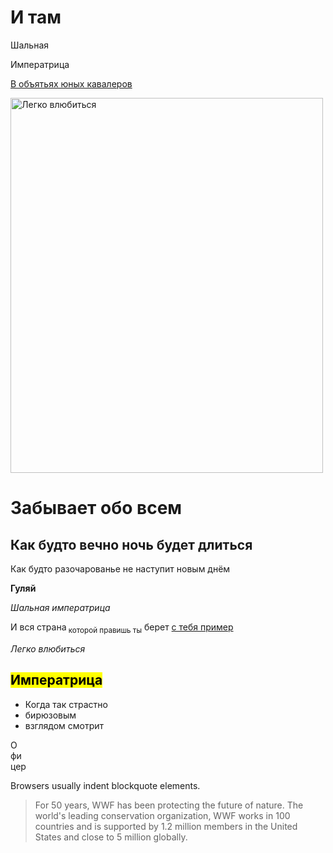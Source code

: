 <html>
<body>

<h1>И там</h1>

<p>Шальная</p>
<p>Императрица</p>

<a href="https://github.com/ElenaGolovkina">В объятьях юных кавалеров</a>

<img src="http://st2.1ul.ru/upload/content/KC7jaDO_wmk.jpg" alt="Легко влюбиться" width="500" height="600">

<h1>Забывает обо всем</h1>
<h2>Как будто вечно ночь будет длиться</h2>

<p>
Как будто разочарованье не наступит новым днём
</p>


<p><b>Гуляй</b></p>
<p><i>Шальная императрица</i></p>
<p>И вся страна<sub> которой правишь ты</sub> берет <ins>с тебя пример</ins></p>
<p><i>Легко влюбиться</i></p>


<h2><mark>Императрица</mark></h2>

<ul>
  <li>Когда так страстно</li>
  <li>бирюзовым</li>
  <li>взглядом смотрит</li>
</ul>   

<p>О<br>фи<br>цер</p>
<p>Browsers usually indent blockquote elements.</p>

<blockquote cite="http://www.worldwildlife.org/who/index.html">
For 50 years, WWF has been protecting the future of nature.
The world's leading conservation organization,
WWF works in 100 countries and is supported by
1.2 million members in the United States and
close to 5 million globally.
</blockquote>

</body>
</html>
